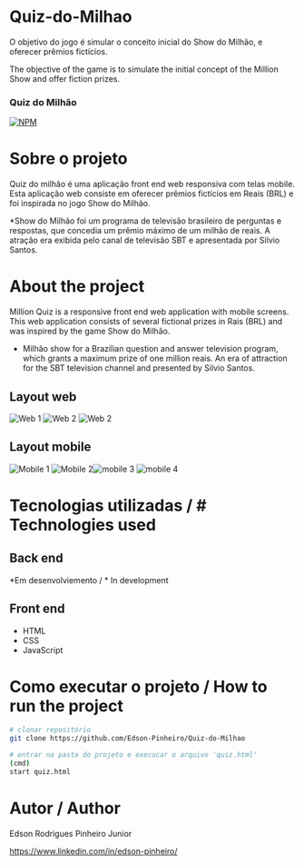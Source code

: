 # Quiz-do-Milhao
O objetivo do jogo é simular o conceito inicial do Show do Milhão, e oferecer prêmios fictícios. 

The objective of the game is to simulate the initial concept of the Million Show and offer fiction prizes.

### Quiz do Milhão
[![NPM](https://img.shields.io/npm/l/react)](https://github.com/Edson-Pinheiro/Quiz-do-Milhao/blob/master/LICENSE) 


# Sobre o projeto
Quiz do milhão é uma aplicação front end web responsiva com telas mobile.
Esta aplicação web consiste em oferecer prêmios fictícios em Reais (BRL) e foi inspirada no jogo Show do Milhão. 

*Show do Milhão foi um programa de televisão brasileiro de perguntas e respostas, que concedia um prêmio máximo de um milhão de reais. A atração era exibida pelo canal de televisão SBT e apresentada por Silvio Santos.   

# About the project
Million Quiz is a responsive front end web application with mobile screens.
This web application consists of several fictional prizes in Rais (BRL) and was inspired by the game Show do Milhão.
 
* Milhão show for a Brazilian question and answer television program, which grants a maximum prize of one million reais. An era of attraction for the SBT television channel and presented by Silvio Santos.

## Layout web
![Web 1](Screenshots/w01.PNG)
![Web 2](Screenshots/w02.PNG)
![Web 2](Screenshots/w03.PNG)

## Layout mobile
![Mobile 1](Screenshots/01.jpeg) ![Mobile 2](Screenshots/02.jpeg)![mobile 3](Screenshots/03.jpeg) ![mobile 4](Screenshots/04.jpeg)

# Tecnologias utilizadas / # Technologies used

## Back end
*Em desenvolviemento / * In development

## Front end
- HTML
- CSS
- JavaScript

# Como executar o projeto / How to run the project

```bash
# clonar repositório
git clone https://github.com/Edson-Pinheiro/Quiz-do-Milhao

# entrar na pasta do projeto e execucar o arquivo 'quiz.html'
(cmd)
start quiz.html
```

# Autor / Author

Edson Rodrigues Pinheiro Junior

https://www.linkedin.com/in/edson-pinheiro/

